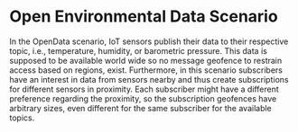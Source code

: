 # Open Environmental Data Scenario

In the OpenData scenario, IoT sensors publish their data to their respective topic, i.e., temperature, humidity, 
or barometric pressure.
This data is supposed to be available world wide so no message geofence to restrain access based on regions, exist.
Furthermore, in this scenario subscribers have an interest in data from sensors nearby and thus create subscriptions 
for different sensors in proximity. Each subscriber might have a different preference regarding the proximity, so the
subscription geofences have arbitrary sizes, even different for the same subscriber for the available topics.

